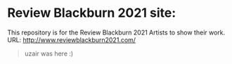 
# Review Blackburn 2021 site:

This repository is for the Review Blackburn 2021 Artists to show their work. 
URL: http://www.reviewblackburn2021.com/

> uzair was here :)
